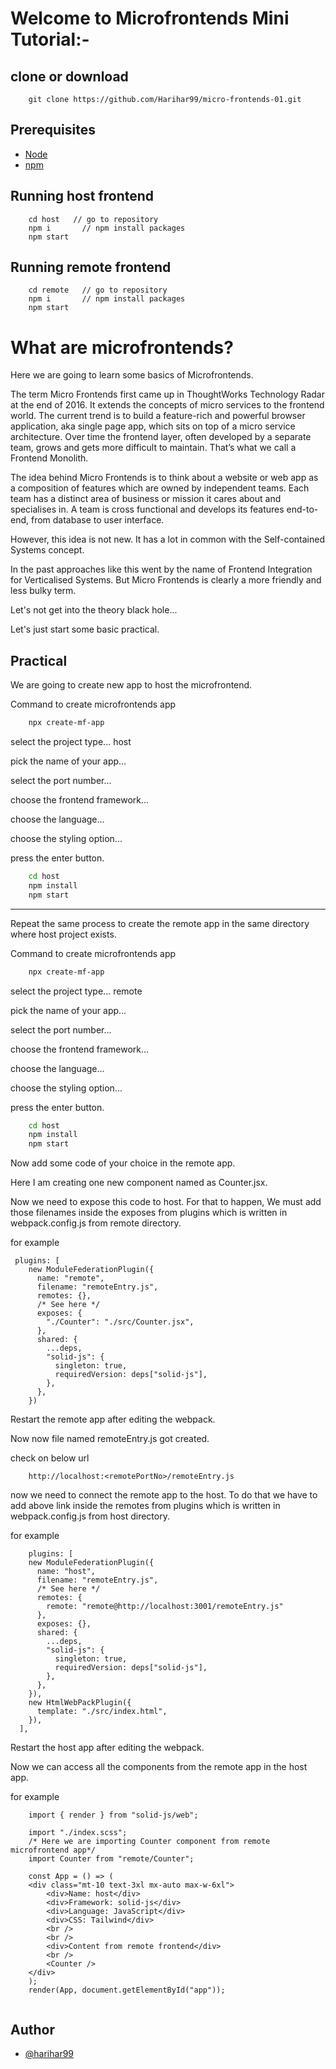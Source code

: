 # Welcome to Microfrontends Mini Tutorial:-

## clone or download
```terminal
    git clone https://github.com/Harihar99/micro-frontends-01.git

```

## Prerequisites
- [Node](https://nodejs.org/en/download/) 
- [npm](https://nodejs.org/en/download/package-manager/)


## Running host frontend
```terminal
    cd host   // go to repository
    npm i       // npm install packages
    npm start
```

## Running remote frontend
```terminal
    cd remote   // go to repository
    npm i       // npm install packages
    npm start
```

# What are microfrontends?

Here we are going to learn some basics of Microfrontends.


The term Micro Frontends first came up in ThoughtWorks Technology Radar at the end of 2016. 
It extends the concepts of micro services to the frontend world. 
The current trend is to build a feature-rich and powerful browser application, 
aka single page app, which sits on top of a micro service architecture. 
Over time the frontend layer, often developed by a separate team, grows and gets more difficult to maintain. 
That’s what we call a Frontend Monolith.

The idea behind Micro Frontends is to think about a website or web app 
as a composition of features which are owned by independent teams. 
Each team has a distinct area of business or mission it cares about and specialises in. 
A team is cross functional and develops its features end-to-end, from database to user interface.

However, this idea is not new. It has a lot in common with the Self-contained Systems concept. 

In the past approaches like this went by the name of Frontend Integration for Verticalised Systems. 
But Micro Frontends is clearly a more friendly and less bulky term.



Let's not get into the theory black hole...


Let's just start some basic practical.


## Practical
We are going to create new app to host the microfrontend.

Command to create microfrontends app

```bash
    npx create-mf-app
```

select the project type...
host

pick the name of your app...

select the port number...

choose the frontend framework...

choose the language...

choose the styling option...

press the enter button.




```bash
    cd host
    npm install
    npm start
```


***
Repeat the same process to create the remote app in the same directory where host project exists.

Command to create microfrontends app

```bash
    npx create-mf-app
```

select the project type...
remote

pick the name of your app...

select the port number...

choose the frontend framework...

choose the language...

choose the styling option...

press the enter button.





```bash
    cd host
    npm install
    npm start
```


Now add some code of your choice in the remote app.

Here I am creating one new component named as Counter.jsx.

Now we need to expose this code to host. 
For that to happen, We must add those filenames inside the exposes from plugins which is written in webpack.config.js from remote directory.

for example
```
 plugins: [
    new ModuleFederationPlugin({
      name: "remote",
      filename: "remoteEntry.js",
      remotes: {},
      /* See here */
      exposes: {
        "./Counter": "./src/Counter.jsx",
      },
      shared: {
        ...deps,
        "solid-js": {
          singleton: true,
          requiredVersion: deps["solid-js"],
        },
      },
    })
```
Restart the remote app after editing the webpack.

Now now file named remoteEntry.js got created.

check on below url
```
    http://localhost:<remotePortNo>/remoteEntry.js
```

now we need to connect the remote app to the host.
To do that we have to add above link inside the remotes from plugins which is written in webpack.config.js from host directory.


for example
```
    plugins: [
    new ModuleFederationPlugin({
      name: "host",
      filename: "remoteEntry.js",
      /* See here */
      remotes: {
        remote: "remote@http://localhost:3001/remoteEntry.js"
      },
      exposes: {},
      shared: {
        ...deps,
        "solid-js": {
          singleton: true,
          requiredVersion: deps["solid-js"],
        },
      },
    }),
    new HtmlWebPackPlugin({
      template: "./src/index.html",
    }),
  ],
```
Restart the host app after editing the webpack.

Now we can access all the components from the remote app in the host app.

for example
```
    import { render } from "solid-js/web";

    import "./index.scss";
    /* Here we are importing Counter component from remote microfrontend app*/
    import Counter from "remote/Counter";

    const App = () => (
    <div class="mt-10 text-3xl mx-auto max-w-6xl">
        <div>Name: host</div>
        <div>Framework: solid-js</div>
        <div>Language: JavaScript</div>
        <div>CSS: Tailwind</div>
        <br />
        <br />
        <div>Content from remote frontend</div>
        <br />
        <Counter />
    </div>
    );
    render(App, document.getElementById("app"));


```



## Author

- [@harihar99](https://github.com/Harihar99)

